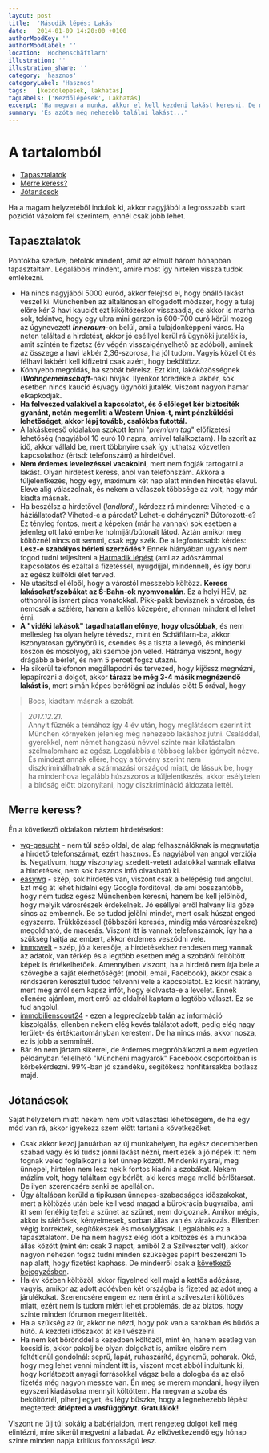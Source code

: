 ```yaml
---
layout: post
title:  'Második lépés: Lakás'
date:   2014-01-09 14:20:00 +0100
authorMoodKey: ''
authorMoodLabel: ''
location: 'Hochenschäftlarn'
illustration: ''
illustration_share: ''
category: 'hasznos'
categoryLabel: 'Hasznos'
tags:   [kezdolepesek, lakhatas]
tagLabels: ['Kezdőlépések', Lakhatás]
excerpt: 'Ha megvan a munka, akkor el kell kezdeni lakást keresni. De mielőtt belevágsz jó, ha a következőkkel tisztában vagy Münchennel kapcsolatban. Iszonyatos a túlkereslet a lakások iránt. Ha van rokon vagy ismerős, akkor próbáld összehozni, hogy nála lakhass pár hetet, amíg lakást keresel. Helyben könnyebb intézni az ilyesmit, mint távolról. Ha viszont úgy állsz, mint én, hogy se rokon, se ismerős nincs az adott városban, akkor készülj fel a mérhetetlen szopásra, mert abból kijut majd rendesen.'
summary: 'És azóta még nehezebb találni lakást...'
---
```


# A tartalomból

* [Tapasztalatok](/hasznos/masodik_lepes.html#tapasztalatok)
* [Merre keress?](/hasznos/masodik_lepes.html#kereses)
* [Jótanácsok](/hasznos/masodik_lepes.html#tanacsok)

Ha a magam helyzetéből indulok ki, akkor nagyjából a legrosszabb start pozíciót vázolom fel szerintem, ennél csak jobb lehet.

## <a name="tapasztalatok"></a>Tapasztalatok

Pontokba szedve, betolok mindent, amit az elmúlt három hónapban tapasztaltam. Legalábbis mindent, amire most így hirtelen
vissza tudok emlékezni.

* Ha nincs nagyjából 5000 euród, akkor felejtsd el, hogy önálló lakást veszel ki. Münchenben az általánosan elfogadott
módszer, hogy a tulaj előre kér 3 havi kauciót ezt kiköltözéskor visszaadja, de akkor is marha sok, tekintve, hogy egy
ultra mini garzon is 600-700 euró körül mozog az úgynevezett **_Inneraum_**-on belül, ami a tulajdonképpeni város. Ha neten
találtad a hirdetést, akkor jó eséllyel kerül rá ügynöki jutalék is, amit szintén te fizetsz (év végén visszaigényelhető
az adóból), aminek az összege a havi lakbér 2,36-szorosa, ha jól tudom. Vagyis közel öt és félhavi lakbért kell kifizetni
csak azért, hogy beköltözz.
* Könnyebb megoldás, ha szobát bérelsz. Ezt kint, lakóközösségnek (**_Wohngemeinschaft_**-nak) hívják. Ilyenkor töredéke
a lakbér, sok esetben nincs kaució és/vagy ügynöki jutalék. Viszont nagyon hamar elkapkodják.
* **Ha felveszed valakivel a kapcsolatot, és ő előleget kér biztosíték gyanánt, netán megemlíti a Western Union-t, mint
pénzküldési lehetőséget, akkor lépj tovább, csalókba futottál.**
* A lakáskereső oldalakon szokott lenni "_prémium tag_" előfizetési lehetőség (nagyjából 10 euró 10 napra, amivel
találkoztam). Ha szorít az idő, akkor vállald be, mert többnyire csak így juthatsz közvetlen kapcsolathoz (értsd:
telefonszám) a hirdetővel.
* **Nem érdemes levelezéssel vacakolni**, mert nem fogják tartogatni a lakást. Olyan hirdetést keress, ahol van telefonszám.
Akkora a túljelentkezés, hogy egy, maximum két nap alatt minden hirdetés elavul. Eleve alig válaszolnak, és nekem a
válaszok többsége az volt, hogy már kiadta másnak.
* Ha beszélsz a hirdetővel (_landlord_), kérdezz rá mindenre: Viheted-e a háziállatodat? Viheted-e a párodat?
Lehet-e dohányozni? Bútorozott-e? Ez tényleg fontos, mert a képeken (már ha vannak) sok esetben a jelenleg ott lakó emberke
holmiját/bútorait látod. Aztán amikor meg költöznél nincs ott semmi, csak egy szék. De a legfontosabb kérdés:
**Lesz-e szabályos bérleti szerződés?** Ennek hiányában ugyanis nem fogod tudni teljesíteni a [Harmadik lépést](/hasznos/harmadik_lepes.html)
(ami az adószámmal kapcsolatos és ezáltal a fizetéssel, nyugdíjjal, mindennel), és így borul az egész külföldi élet terved.
* Ne utasítsd el élből, hogy a várostól messzebb költözz. **Keress lakásokat/szobákat az S-Bahn-ok nyomvonalán**. Ez a
helyi HÉV, az otthonról is ismert piros vonatokkal. Pikk-pakk bevisznek a városba, és nemcsak a szélére, hanem a kellős
közepére, ahonnan mindent el lehet érni.
* **A "vidéki lakások" tagadhatatlan előnye, hogy olcsóbbak**, és nem mellesleg ha olyan helyre tévedsz, mint én
Schäftlarn-ba, akkor iszonyatosan gyönyörű is, csendes és a tiszta a levegő, és mindenki köszön és mosolyog, aki szembe
jön veled. Hátránya viszont, hogy drágább a bérlet, és nem 5 percet fogsz utazni.
* Ha sikerül telefonon megállapodni és tervezed, hogy kijössz megnézni, lepapírozni a dolgot, akkor **tárazz be még 3-4
másik megnézendő lakást is**, mert simán képes beröfögni az indulás előtt 5 órával, hogy

> Bocs, kiadtam másnak a szobát.

<blockquote class="update">
    <p>
        <em>2017.12.21.</em><br>
        Annyit fűznék a témához így 4 év után, hogy meglátásom szerint itt München környékén jelenleg
        még nehezebb lakáshoz jutni. Családdal, gyerekkel, nem német hangzású névvel szinte már kilátástalan szélmalomharc az
        egész. Legalábbis a többség lakbér igényeit nézve. És mindezt annak ellére, hogy a törvény szerint nem diszkriminálhatnak
        a származási országod miatt, de lássuk be, hogy ha mindenhova legalább húszszoros a túljelentkezés, akkor esélytelen a
        bíróság előtt bizonyítani, hogy diszkrimináció áldozata lettél.
    </p>
</blockquote>

## <a name="kereses"></a>Merre keress?

Én a következő oldalakon néztem hirdetéseket:
* [wg-gesucht](http://www.wg-gesucht.de/) - nem túl szép oldal, de alap felhasználóknak is megmutatja a hirdető telefonszámát,
ezért hasznos. És nagyjából van angol verziója is. Negatívum, hogy viszonylag szedett-vetett adatokkal vannak ellátva a
hirdetések, nem sok hasznos infó olvasható ki.
* [easywg](http://www.easywg.de) - szép, sok hirdetés van, viszont csak a belépésig tud angolul. Ezt még át lehet hidalni
egy Google fordítóval, de ami bosszantóbb, hogy nem tudsz egész Münchenben keresni, hanem be kell jelölnöd, hogy melyik
városrészek érdekelnek. Jó eséllyel erről halvány lila gőze sincs az embernek. Be se tudod jelölni mindet, mert csak
húszat enged egyszerre. Trükközéssel (többszöri keresés, mindig más városrészekre) megoldható, de macerás. Viszont itt
is vannak telefonszámok, így ha a szükség hajtja az embert, akkor érdemes vesződni vele.
* [immowelt](http://www.immowelt.de) - szép, jó a keresője, a hirdetésekhez rendesen meg vannak az adatok, van térkép és
a legtöbb esetben még a szobáról feltöltött képek is értékelhetőek. Amennyiben viszont, ha a hirdető nem írja bele a
szövegbe a saját elérhetőségét (mobil, email, Facebook), akkor csak a rendszeren keresztül tudod felvenni vele a kapcsolatot.
Ez kicsit hátrány, mert még arról sem kapsz infót, hogy elolvasta-e a levelet. Ennek ellenére ajánlom, mert erről az
oldalról kaptam a legtöbb választ. Ez se tud angolul.
* [immobilienscout24](http://www.immobilienscout24.de) - ezen a legprecízebb talán az információ kiszolgálás, ellenben
nekem elég kevés találatot adott, pedig elég nagy terület- és értéktartományban kerestem. De ha nincs más, akkor nosza,
ez is jobb a semminél.
* Bár én nem jártam sikerrel, de érdemes megpróbálkozni a nem egyetlen példányban fellelhető "Müncheni magyarok" Facebook
csoportokban is körbekérdezni. 99%-ban jó szándékú, segítőkész honfitársakba botlasz majd.

## <a name="tanacsok"></a>Jótanácsok

Saját helyzetem miatt nekem nem volt választási lehetőségem, de ha egy mód van rá, akkor igyekezz szem előtt tartani a következőket:
* Csak akkor kezdj januárban az új munkahelyen, ha egész decemberben szabad vagy és ki tudsz jönni lakást nézni, mert
ezek a jó népek itt nem fognak veled foglalkozni a két ünnep között. Mindenki nyaral, meg ünnepel, hirtelen nem lesz
nekik fontos kiadni a szobákat. Nekem mázlim volt, hogy találtam egy bérlőt, aki keres maga mellé bérlőtársat. De ilyen
szerencsére senki se apelláljon.
* Úgy általában kerüld a tipikusan ünnepes-szabadságos időszakokat, mert a költözés után bele kell vesd magad a bürokrácia
bugyraiba, ami itt sem fenékig tejfel: a szünet az szünet, nem dolgoznak. Amikor mégis, akkor is ráérősek, kényelmesek,
sorban állás van és várakozás. Ellenben végig korrektek, segítőkészek és mosolygósak. Legalábbis ez a tapasztalatom. De
ha nem hagysz elég időt a költözés és a munkába állás között (mint én: csak 3 napot, amiből 2 a Szilveszter volt), akkor
nagyon nehezen fogsz tudni minden szükséges papírt beszerezni 15 nap alatt, hogy fizetést kaphass. De minderről csak a
[következő bejegyzésben](/hasznos/harmadik_lepes.html).
* Ha év közben költözöl, akkor figyelned kell majd a kettős adózásra, vagyis, amikor az adott adóévben két országba is
fizeted az adót meg a járulékokat. Szerencsére engem ez nem érint a szilveszteri költözés miatt, ezért nem is tudom miért
lehet problémás, de az biztos, hogy szinte minden fórumon megemlítették.
* Ha a szükség az úr, akkor ne nézd, hogy pók van a sarokban és büdös a hűtő. A kezdeti időszakot át kell vészelni.
* Ha nem két bőrönddel a kezedben költözöl, mint én, hanem esetleg van kocsid is, akkor pakolj be olyan dolgokat is,
amikre elsőre nem feltétlenül gondolnál: seprű, lapát, ruhaszárító, ágynemű, poharak. Oké, hogy meg lehet venni mindent
itt is, viszont most abból indultunk ki, hogy korlátozott anyagi forrásokkal vágsz bele a dologba és az első fizetés még
nagyon messze van. Én meg se merem mondani, hogy ilyen egyszeri kiadásokra mennyit költöttem.
Ha megvan a szoba és beköltöztél, pihenj egyet, és légy büszke, hogy a legnehezebb lépést megtetted: **átlépted a vasfüggönyt. Gratulálok!**

Viszont ne ülj túl sokáig a babérjaidon, mert rengeteg dolgot kell még elintézni, mire sikerül megvetni a lábadat. Az
elkövetkezendő egy hónap szinte minden napja kritikus fontosságú lesz.
